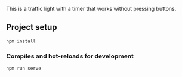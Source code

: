 This is a traffic light with a timer that works without pressing buttons.

## Project setup
```
npm install
```

### Compiles and hot-reloads for development
```
npm run serve
```
